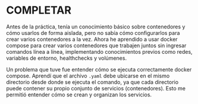 # COMPLETAR  
Antes de la práctica, tenía un conocimiento básico sobre contenedores y cómo usarlos de forma aislada, pero no sabía cómo configurarlos para crear varios contenedores a la vez. Ahora he aprendido a usar docker compose para crear varios contenedores que trabajen juntos sin ingresar comandos línea a línea, implementando conocimientos previos como redes, variables de entorno, healthchecks y volúmenes.

Un problema que tuve fue entender cómo se ejecuta correctamente docker compose. Aprendí que el archivo `.yaml` debe ubicarse en el mismo directorio desde donde se ejecuta el comando, ya que cada directorio puede contener su propio conjunto de servicios (contenedores). Esto me permitió entender cómo se crean y organizan los servicios.